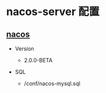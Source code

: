 # nacos-server 配置

## [nacos](https://github.com/alibaba/nacos)

- Version
    - 2.0.0-BETA

- SQL
    - /conf/nacos-mysql.sql
